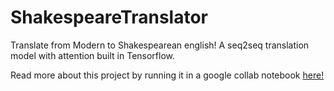 # ShakespeareTranslator
Translate from Modern to Shakespearean english! A seq2seq translation model with attention built in Tensorflow. 

Read more about this project by running it in a google collab notebook [here!](https://colab.research.google.com/drive/1PtITjoCsUjZAat8UBaEb5TotS27iA81K?usp=sharing)
